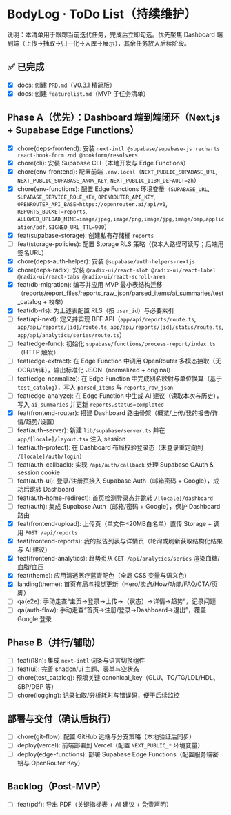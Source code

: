 # BodyLog · ToDo List（持续维护）

说明：本清单用于跟踪当前迭代任务，完成后立即勾选。优先聚焦 Dashboard 端到端（上传→抽取→归一化→入库→展示），其余任务放入后续阶段。

## ✅ 已完成
- [x] docs: 创建 `PRD.md`（V0.3.1 精简版）
- [x] docs: 创建 `featurelist.md`（MVP 子任务清单）

## Phase A（优先）：Dashboard 端到端闭环（Next.js + Supabase Edge Functions）
- [x] chore(deps-frontend): 安装 `next-intl @supabase/supabase-js recharts react-hook-form zod @hookform/resolvers`
- [x] chore(cli): 安装 Supabase CLI（本地开发与 Edge Functions）
- [x] chore(env-frontend): 配置前端 `.env.local`（`NEXT_PUBLIC_SUPABASE_URL`, `NEXT_PUBLIC_SUPABASE_ANON_KEY`, `NEXT_PUBLIC_I18N_DEFAULT=zh`）
- [x] chore(env-functions): 配置 Edge Functions 环境变量（`SUPABASE_URL`, `SUPABASE_SERVICE_ROLE_KEY`, `OPENROUTER_API_KEY`, `OPENROUTER_API_BASE=https://openrouter.ai/api/v1`, `REPORTS_BUCKET=reports`, `ALLOWED_UPLOAD_MIME=image/jpeg,image/png,image/jpg,image/bmp,application/pdf`, `SIGNED_URL_TTL=900`）
- [x] feat(supabase-storage): 创建私有存储桶 `reports`
- [ ] feat(storage-policies): 配置 Storage RLS 策略（仅本人路径可读写；后端用签名URL）
- [x] chore(deps-auth-helper): 安装 `@supabase/auth-helpers-nextjs`
- [x] chore(deps-radix): 安装 `@radix-ui/react-slot @radix-ui/react-label @radix-ui/react-tabs @radix-ui/react-scroll-area`
- [x] feat(db-migration): 编写并应用 MVP 最小表结构迁移（reports/report_files/reports_raw_json/parsed_items/ai_summaries/test_catalog + 枚举）
- [x] feat(db-rls): 为上述表配置 RLS（按 `user_id`）与必要索引
- [ ] feat(api-next): 定义并实现 BFF API（`app/api/reports/route.ts`, `app/api/reports/[id]/route.ts`, `app/api/reports/[id]/status/route.ts`, `app/api/analytics/series/route.ts`）
- [ ] feat(edge-func): 初始化 `supabase/functions/process-report/index.ts`（HTTP 触发）
- [ ] feat(edge-extract): 在 Edge Function 中调用 OpenRouter 多模态抽取（无 OCR/转译），输出标准化 JSON（normalized + original）
- [ ] feat(edge-normalize): 在 Edge Function 中完成别名映射与单位换算（基于 `test_catalog`），写入 `parsed_items` 与 `reports_raw_json`
- [ ] feat(edge-analyze): 在 Edge Function 中生成 AI 建议（读取本次与历史），写入 `ai_summaries` 并更新 `reports.status=completed`
- [x] feat(frontend-router): 搭建 Dashboard 路由骨架（概览/上传/我的报告/详情/趋势/设置）
- [ ] feat(auth-server): 新建 `lib/supabase/server.ts` 并在 `app/[locale]/layout.tsx` 注入 session
- [ ] feat(auth-protect): 在 Dashboard 布局校验登录态（未登录重定向到 `/[locale]/auth/login`）
- [ ] feat(auth-callback): 实现 `/api/auth/callback` 处理 Supabase OAuth & session cookie
- [ ] feat(auth-ui): 登录/注册页接入 Supabase Auth（邮箱密码 + Google），成功后跳转 Dashboard
- [ ] feat(auth-home-redirect): 首页检测登录态并跳转 `/[locale]/dashboard`
- [ ] feat(auth): 集成 Supabase Auth（邮箱/密码 + Google），保护 Dashboard 路由
- [x] feat(frontend-upload): 上传页（单文件≤20MB白名单）直传 Storage + 调用 `POST /api/reports`
- [x] feat(frontend-reports): 我的报告列表与详情页（轮询或刷新获取结构化结果与 AI 建议）
- [x] feat(frontend-analytics): 趋势页从 `GET /api/analytics/series` 渲染血糖/血脂/血压
- [x] feat(theme): 应用清透医疗蓝青配色（全局 CSS 变量与语义色）
- [x] landing(theme): 首页布局与视觉更新（Hero/卖点/How/功能/FAQ/CTA/页脚）
- [ ] qa(e2e): 手动走查“主页→登录→上传→（状态）→详情→趋势”，记录问题
- [ ] qa(auth-flow): 手动走查“首页→注册/登录→Dashboard→退出”，覆盖 Google 登录

## Phase B（并行/辅助）
- [ ] feat(i18n): 集成 `next-intl` 词条与语言切换组件
- [ ] feat(ui): 完善 shadcn/ui 主题、表单与空状态
- [ ] chore(test_catalog): 预填关键 canonical_key（GLU、TC/TG/LDL/HDL、SBP/DBP 等）
- [ ] chore(logging): 记录抽取/分析耗时与错误码，便于后续监控

## 部署与交付（确认后执行）
- [ ] chore(git-flow): 配置 GitHub 远端与分支策略（本地验证后同步）
- [ ] deploy(vercel): 前端部署到 Vercel（配置 `NEXT_PUBLIC_*` 环境变量）
- [ ] deploy(edge-functions): 部署 Supabase Edge Functions（配置服务端密钥与 OpenRouter Key）

## Backlog（Post‑MVP）
- [ ] feat(pdf): 导出 PDF（关键指标表 + AI 建议 + 免责声明）
